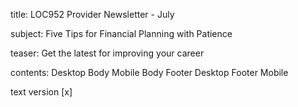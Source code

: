 title:					LOC952 Provider Newsletter - July 

subject:					Five Tips for Financial Planning with Patience

teaser:					Get the latest for improving your career

contents:				Desktop Body
					Mobile Body
					Footer Desktop
					Footer Mobile

text version 				[x]
